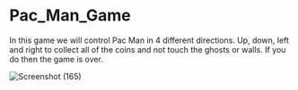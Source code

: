 # Pac_Man_Game
In this game we will control Pac Man in 4 different directions. Up, down, left and right
to collect all of the coins and not touch the ghosts or walls. If you do then the game is over.


![Screenshot (165)](https://user-images.githubusercontent.com/120207533/211078818-cad5e5bc-5516-4003-90c6-9795c2f644ce.png)
